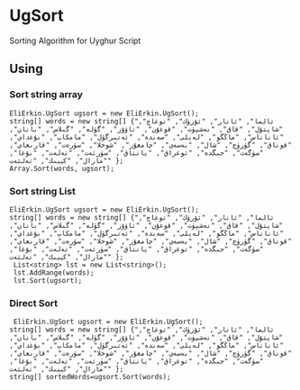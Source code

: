 # UgSort
Sorting Algorithm for Uyghur Script


## Using


### Sort string array
    EliErkin.UgSort ugsort = new EliErkin.UgSort();
    string[] words = new string[] {"ئالما", "ئانار", "ئۆرۈك", "توغاچ", "شاپتۇل", "قاق", "نەشپۈت", "قوغۇن", "تاۋۇز", "گۈلە", "گىلاس", "بانان", "ئاناناس", "ماڭگو", "لەيلى", "سەبدە", "ئەتىرگۈل", "مامكاپ", "بۇغداي", "قوناق", "گۈرۈچ", "شال", "بەسەي", "چامغۇر", "شوخلا", "سۈرەت", "قارىغاي", "سۈگەت", "جىگدە", "توغراق", "يانتاق", "سۈرئەت", "تەلەت", "بۇغا", "مارال", "كېيىك", "تەلئەت" };
    Array.Sort(words, ugsort);


### Sort string List
    EliErkin.UgSort ugsort = new EliErkin.UgSort();
    string[] words = new string[] {"ئالما", "ئانار", "ئۆرۈك", "توغاچ", "شاپتۇل", "قاق", "نەشپۈت", "قوغۇن", "تاۋۇز", "گۈلە", "گىلاس", "بانان", "ئاناناس", "ماڭگو", "لەيلى", "سەبدە", "ئەتىرگۈل", "مامكاپ", "بۇغداي", "قوناق", "گۈرۈچ", "شال", "بەسەي", "چامغۇر", "شوخلا", "سۈرەت", "قارىغاي", "سۈگەت", "جىگدە", "توغراق", "يانتاق", "سۈرئەت", "تەلەت", "بۇغا", "مارال", "كېيىك", "تەلئەت" };
     List<string> lst = new List<string>();
     lst.AddRange(words);
     lst.Sort(ugsort);

### Direct Sort
     EliErkin.UgSort ugsort = new EliErkin.UgSort();
    string[] words = new string[] {"ئالما", "ئانار", "ئۆرۈك", "توغاچ", "شاپتۇل", "قاق", "نەشپۈت", "قوغۇن", "تاۋۇز", "گۈلە", "گىلاس", "بانان", "ئاناناس", "ماڭگو", "لەيلى", "سەبدە", "ئەتىرگۈل", "مامكاپ", "بۇغداي", "قوناق", "گۈرۈچ", "شال", "بەسەي", "چامغۇر", "شوخلا", "سۈرەت", "قارىغاي", "سۈگەت", "جىگدە", "توغراق", "يانتاق", "سۈرئەت", "تەلەت", "بۇغا", "مارال", "كېيىك", "تەلئەت" };
    string[] sortedWords=ugsort.Sort(words);
